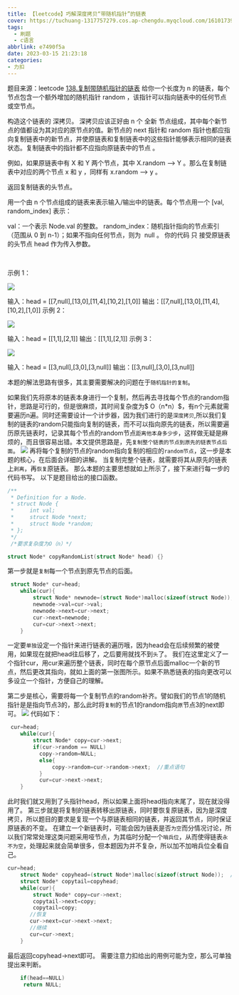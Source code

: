 ```yaml
---
title: 【leetcode】巧解深度拷贝“带随机指针”的链表
cover: https://tuchuang-1317757279.cos.ap-chengdu.myqcloud.com/1610173947-QjrHlC-LeetCode.png
tags:
  - 刷题
  - c语言
abbrlink: e7490f5a
date: 2023-03-15 21:23:18
categories: 
- 力扣
---
```

题目来源：leetcode [138.复制带随机指针的链表](https://leetcode.cn/problems/copy-list-with-random-pointer)
给你一个长度为 n 的链表，每个节点包含一个额外增加的随机指针 random ，该指针可以指向链表中的任何节点或空节点。

构造这个链表的 深拷贝。 深拷贝应该正好由 n 个 全新 节点组成，其中每个新节点的值都设为其对应的原节点的值。新节点的 next 指针和 random 指针也都应指向复制链表中的新节点，并使原链表和复制链表中的这些指针能够表示相同的链表状态。复制链表中的指针都不应指向原链表中的节点 。

例如，如果原链表中有 X 和 Y 两个节点，其中 X.random --> Y 。那么在复制链表中对应的两个节点 x 和 y ，同样有 x.random --> y 。

返回复制链表的头节点。

用一个由 n 个节点组成的链表来表示输入/输出中的链表。每个节点用一个 [val, random_index] 表示：

val：一个表示 Node.val 的整数。
random_index：随机指针指向的节点索引（范围从 0 到 n-1）；如果不指向任何节点，则为  null 。
你的代码 只 接受原链表的头节点 head 作为传入参数。

 

示例 1：

<img src='https://assets.leetcode-cn.com/aliyun-lc-upload/uploads/2020/01/09/e1.png'>

输入：head = [[7,null],[13,0],[11,4],[10,2],[1,0]]
输出：[[7,null],[13,0],[11,4],[10,2],[1,0]]
示例 2：

<img src='https://assets.leetcode-cn.com/aliyun-lc-upload/uploads/2020/01/09/e2.png'>

输入：head = [[1,1],[2,1]]
输出：[[1,1],[2,1]]
示例 3：

<img src='https://assets.leetcode-cn.com/aliyun-lc-upload/uploads/2020/01/09/e3.png'>

输入：head = [[3,null],[3,0],[3,null]]
输出：[[3,null],[3,0],[3,null]]

本题的解法思路有很多，其主要需要解决的问题在于`随机指针的复制`。

如果我们先将原本的链表本身进行一个复制，然后再去寻找每个节点的random指针，思路是可行的，但是很麻烦，其时间复杂度为$ O（n*n）$，有n个元素就需要遍历n遍。同时还需要设计一个计步器，因为我们进行的是`深度拷贝`,所以我们复制的链表的random只能指向复制的链表，而不可以指向原先的链表，所以需要遍历原先链表时，记录其每个节点的random节点`距离他本身多少步`，这样做无疑是麻烦的，而且很容易出错。本文提供思路是，先`复制整个链表的节点到原先的链表节点后面`。
<img src='https://imgbed.link/file/19742'>
再将每个复制的节点的random指向复制的相应的`random节点`，这一步是本题的核心，在后面会详细的讲解。
当复制完整个链表，就需要将其从原先的链表上`剥离`，再`恢复`原链表。
那么本题的主要思想就如上所示了，接下来进行每一步的代码书写。
以下是题目给出的接口函数。
```c
/**
 * Definition for a Node.
 * struct Node {
 *     int val;
 *     struct Node *next;
 *     struct Node *random;
 * };
 */
 /*要求复杂度为O（n）*/

struct Node* copyRandomList(struct Node* head) {}
```

第一步就是`复制`每一个节点到原先节点的后面。
```c
 struct Node* cur=head;
    while(cur){
        struct Node* newnode=(struct Node*)malloc(sizeof(struct Node));
        newnode->val=cur->val;
        newnode->next=cur->next;
        cur->next=newnode;
        cur=cur->next->next;
    }
```
一定要`单独`设定一个指针来进行链表的遍历哦，因为head会在后续频繁的被使用，如果现在就把head往后移了，之后要用就找不到`头`了。
我们在这里定义了一个指针cur，用cur来遍历整个链表，同时在每个原节点后面malloc一个新的节点，然后更改其指向，就如上面的第一张图所示。如果不熟悉链表的指向更改可以多设立一个指针，方便自己的理解。

第二步是核心，需要将每一个复制节点的random补齐。譬如我们的节点1的随机指针是是指向节点3的，那么此时将`复制`的节点1的random指向`原`节点3的next即可。
<img src='https://imgbed.link/file/19743'>
代码如下：
```c
 cur=head;
    while(cur){
        struct Node* copy=cur->next;
        if(cur->random == NULL)
          copy->random=NULL;
          else{
              copy->random=cur->random->next;  //重点语句
          }
          cur=cur->next->next;
    }
```
此时我们就又用到了头指针head，所以如果上面将head指向末尾了，现在就没得用了。
第三步就是将复制的链表转移出原链表，同时要恢复原链表，因为是深度拷贝，所以题目的要求是复现一个与原链表相同的链表，并返回其节点，同时保证原链表的不变。
在建立一个新链表时，可能会因为链表是否`为空`而分情况讨论，所以我们常常处理这类问题采用哑节点，为其临时分配一个`哨兵位`，从而使得链表`永不为空`，处理起来就会简单很多，但本题因为并不复杂，所以加不加哨兵位全看自己。
```c
cur=head;
    struct Node* copyhead=(struct Node*)malloc(sizeof(struct Node));  //哨兵位
    struct Node* copytail=copyhead;
    while(cur){
        struct Node* copy=cur->next;
        copytail->next=copy;
        copytail=copy;
       //恢复
       cur->next=cur->next->next;
       //继续
       cur=cur->next;
    }
```

最后返回copyhead->next即可。
需要注意力扣给出的用例可能为空，那么可单独提出来判断。
```c
	if(head==NULL)
     return NULL;
```


